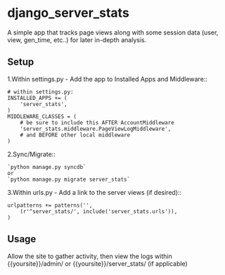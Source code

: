 django_server_stats
===================

A simple app that tracks page views along with some session data (user, view, gen_time, etc..) for later in-depth analysis.


Setup
-----

1.Within settings.py - Add the app to Installed Apps and Middleware::

    # within settings.py:
    INSTALLED_APPS += (
        'server_stats',
    )
    MIDDLEWARE_CLASSES = (
        # be sure to include this AFTER AccountMiddleware
        'server_stats.middleware.PageViewLogMiddleware',
        # and BEFORE other local middleware
    )

2.Sync/Migrate::

    `python manage.py syncdb`
    or
    `python manage.py migrate server_stats`
    
3.Within urls.py - Add a link to the server views (if desired)::

    urlpatterns += patterns('',
        (r'^server_stats/', include('server_stats.urls')),
    )
    

Usage
-----

Allow the site to gather activity, then view the logs within {{yoursite}}/admin/ or {{yoursite}}/server_stats/ (if applicable)
